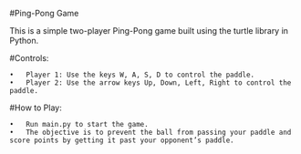 #Ping-Pong Game

This is a simple two-player Ping-Pong game built using the turtle library in Python.

#Controls:

	•	Player 1: Use the keys W, A, S, D to control the paddle.
	•	Player 2: Use the arrow keys Up, Down, Left, Right to control the paddle.

#How to Play:

	•	Run main.py to start the game.
	•	The objective is to prevent the ball from passing your paddle and score points by getting it past your opponent’s paddle.
